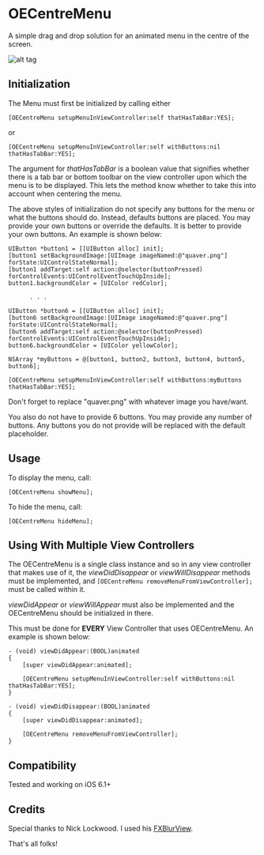OECentreMenu
============

A simple drag and drop solution for an animated menu in the centre of the screen.

![alt tag](http://media.tumblr.com/62b2088d895724bd64d51e321dcdfb59/tumblr_inline_n8gxdo0NVt1sbglrf.gif)



## Initialization ##
The Menu must first be initialized by calling either

```smalltalk
[OECentreMenu setupMenuInViewController:self thatHasTabBar:YES];
```

or

```smalltalk
[OECentreMenu setupMenuInViewController:self withButtons:nil thatHasTabBar:YES];
```
The argument for *thatHasTabBar* is a boolean value that signifies whether there is a tab bar or bottom toolbar
on the view controller upon which the menu is to be displayed. This lets the method know whether to take this into account when centering the menu.

The above styles of initialization do not specify any buttons for the menu or what the buttons should do. Instead, defaults buttons are placed. You may provide your own buttons or override the defaults. It is better to provide your own buttons. An example is shown below:

```smalltalk
UIButton *button1 = [[UIButton alloc] init];
[button1 setBackgroundImage:[UIImage imageNamed:@"quaver.png"] forState:UIControlStateNormal];
[button1 addTarget:self action:@selector(buttonPressed) forControlEvents:UIControlEventTouchUpInside];
button1.backgroundColor = [UIColor redColor];

      . . .

UIButton *button6 = [[UIButton alloc] init];
[button6 setBackgroundImage:[UIImage imageNamed:@"quaver.png"] forState:UIControlStateNormal];
[button6 addTarget:self action:@selector(buttonPressed) forControlEvents:UIControlEventTouchUpInside];
button6.backgroundColor = [UIColor yellowColor];

NSArray *myButtons = @[button1, button2, button3, button4, button5, button6];

[OECentreMenu setupMenuInViewController:self withButtons:myButtons thatHasTabBar:YES];
```
Don't forget to replace "quaver.png" with whatever image you have/want.

You also do not have to provide 6 buttons. You may provide any number of buttons. Any buttons you do not provide will be replaced with the default placeholder.

## Usage ##
To display the menu, call:
```smalltalk
[OECentreMenu showMenu];
```
To hide the menu, call:
```smalltalk
[OECentreMenu hideMenu];
```

## Using With Multiple View Controllers ##
The OECentreMenu is a single class instance and so in any view controller that makes use of it, the *viewDidDisappear* or *viewWillDisappear* methods must be implemented, and ```[OECentreMenu removeMenuFromViewController];``` must be called within it.

*viewDidAppear* or *viewWillAppear* must also be implemented and the OECentreMenu should be initialized in there.

This must be done for **EVERY** View Controller that uses OECentreMenu. An example is shown below:

```smalltalk
- (void) viewDidAppear:(BOOL)animated
{
    [super viewDidAppear:animated];
    
    [OECentreMenu setupMenuInViewController:self withButtons:nil thatHasTabBar:YES];
}

- (void) viewDidDisappear:(BOOL)animated
{
    [super viewDidDisappear:animated];
    
    [OECentreMenu removeMenuFromViewController];
}	
```

## Compatibility ##

Tested and working on iOS 6.1+

## Credits ##

Special thanks to Nick Lockwood. I used his [FXBlurView](https://github.com/nicklockwood/FXBlurView).

That's all folks!







